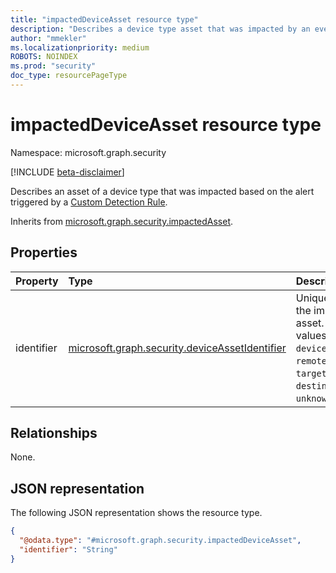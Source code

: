 ```yaml
---
title: "impactedDeviceAsset resource type"
description: "Describes a device type asset that was impacted by an event that was detected by a custom detection rule."
author: "mmekler"
ms.localizationpriority: medium
ROBOTS: NOINDEX
ms.prod: "security"
doc_type: resourcePageType
---
```


# impactedDeviceAsset resource type

Namespace: microsoft.graph.security

[!INCLUDE [beta-disclaimer](../../includes/beta-disclaimer.md)]

Describes an asset of a device type that was impacted based on the alert triggered by a [Custom Detection Rule](../resources/security-detectionrule.md).

Inherits from [microsoft.graph.security.impactedAsset](../resources/security-impactedasset.md).

## Properties
| Property   | Type                                                                                                          | Description                                                                                                                                                                                |
|:-----------|:--------------------------------------------------------------------------------------------------------------|:-------------------------------------------------------------------------------------------------------------------------------------------------------------------------------------------|
| identifier | [microsoft.graph.security.deviceAssetIdentifier](../resources/enums-security.md#deviceassetidentifier-values) | Unique identifier for the impacted device asset. The possible values are: `deviceId`, `deviceName`, `remoteDeviceName`, `targetDeviceName`, `destinationDeviceName`, `unknownFutureValue`. |

## Relationships
None.

## JSON representation
The following JSON representation shows the resource type.
<!-- {
  "blockType": "resource",
  "@odata.type": "microsoft.graph.security.impactedDeviceAsset"
}
-->
``` json
{
  "@odata.type": "#microsoft.graph.security.impactedDeviceAsset",
  "identifier": "String"
}
```


